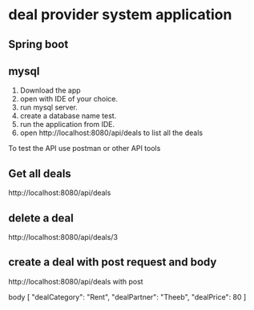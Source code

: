 # deal provider system application 
## Spring boot
## mysql


1. Download the app
2. open with IDE of your choice.
3. run mysql server.
4. create a database name test.
5. run the application from IDE.
6. open http://localhost:8080/api/deals to list all the deals


To test the API use postman or other API tools
## Get all deals
http://localhost:8080/api/deals 

## delete a deal
http://localhost:8080/api/deals/3

## create a deal with post request and body
http://localhost:8080/api/deals with post 

body
[
        "dealCategory": "Rent",
        "dealPartner": "Theeb",
        "dealPrice": 80
 ]
